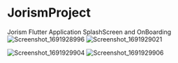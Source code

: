 # JorismProject
Jorism Flutter Application
SplashScreen and OnBoarding
![Screenshot_1691928996](https://github.com/MoHourani01/JorismProject/assets/107341180/9b2ea587-1948-42e5-a129-60fe18cb35dc) ![Screenshot_1691929021](https://github.com/MoHourani01/JorismProject/assets/107341180/45c5fbb4-fe12-423f-92c5-f802c14551ac)

![Screenshot_1691929904](https://github.com/MoHourani01/JorismProject/assets/107341180/2bdd9a73-3f49-417c-b759-75f09437fca6)
![Screenshot_1691929906](https://github.com/MoHourani01/JorismProject/assets/107341180/f7966ab7-43d2-41e0-a02c-58a6763971e6)
